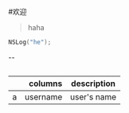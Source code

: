 #欢迎
>haha

```Objective-C
NSLog("he");
```

--

##

|       |    columns | description  |
| :-------- | --------:| :--: |
| a  | username |  user's name   |


